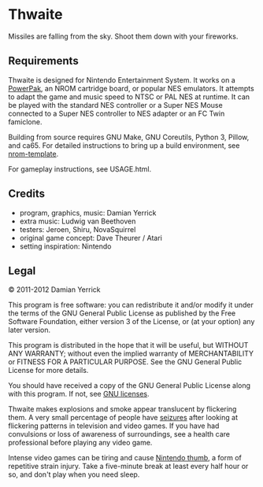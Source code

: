 Thwaite
=======
Missiles are falling from the sky. Shoot them down with your fireworks.

Requirements
------------
Thwaite is designed for Nintendo Entertainment System.  It works on
a [PowerPak], an NROM cartridge board, or popular NES emulators.
It attempts to adapt the game and music speed to NTSC or PAL NES
at runtime.  It can be played with the standard NES controller or a
Super NES Mouse connected to a Super NES controller to NES adapter
or an FC Twin famiclone.

Building from source requires GNU Make, GNU Coreutils, Python 3,
Pillow, and ca65. For detailed instructions to bring up a build
environment, see [nrom-template].

[PowerPak]: http://www.retrousb.com/product_info.php?products_id=34
[nrom-template]: https://github.com/pinobatch/nrom-template

For gameplay instructions, see USAGE.html.

Credits
-------
* program, graphics, music: Damian Yerrick
* extra music: Ludwig van Beethoven
* testers: Jeroen, Shiru, NovaSquirrel
* original game concept: Dave Theurer / Atari
* setting inspiration: Nintendo

Legal
-----
© 2011-2012 Damian Yerrick

This program is free software: you can redistribute it and/or modify
it under the terms of the GNU General Public License as published by
the Free Software Foundation, either version 3 of the License, or
(at your option) any later version.

This program is distributed in the hope that it will be useful, but
WITHOUT ANY WARRANTY; without even the implied warranty of
MERCHANTABILITY or FITNESS FOR A PARTICULAR PURPOSE.  See the GNU
General Public License for more details.

You should have received a copy of the GNU General Public License
along with this program.  If not, see [GNU licenses].

Thwaite makes explosions and smoke appear translucent by flickering
them. A very small percentage of people have [seizures] after looking
at flickering patterns in television and video games. If you have had
convulsions or loss of awareness of surroundings, see a health care
professional before playing any video game.

Intense video games can be tiring and cause [Nintendo thumb], a form
of repetitive strain injury. Take a five-minute break at least every
half hour or so, and don't play when you need sleep.

[GNU licenses]: https://www.gnu.org/licenses/
[seizures]: https://en.wikipedia.org/wiki/Photosensitive_epilepsy
[Nintendo thumb]: https://en.wikipedia.org/wiki/Nintendo_thumb
